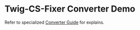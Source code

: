 <!-- markdownlint-disable MD013 -->
# Twig-CS-Fixer Converter Demo

Refer to specialized [Converter Guide](../../docs/converter/twigcs-fixer.md) for explains.
